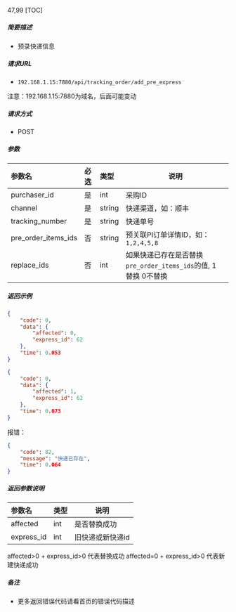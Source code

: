47,99
[TOC]

##### 简要描述

- 预录快递信息

##### 请求URL

- ` 192.168.1.15:7880/api/tracking_order/add_pre_express `

注意：192.168.1.15:7880为域名，后面可能变动

##### 请求方式

- POST

##### 参数

| 参数名                 | 必选 | 类型     | 说明                                             |
|:--------------------|:---|:-------|------------------------------------------------|
| purchaser_id        | 是  | int    | 采购ID                                           |
| channel             | 是  | string | 快递渠道，如：顺丰                                      |
| tracking_number     | 是  | string | 快递单号                                           |
| pre_order_items_ids | 否  | string | 预关联PI订单详情ID，如：`1,2,4,5,8`                      |
| replace_ids         | 否  | int    | 如果快递已存在是否替换`pre_order_items_ids`的值, 1 替换  0不替换 |

##### 返回示例

```json
{
    "code": 0,
    "data": {
        "affected": 0,
        "express_id": 62
    },
    "time": 0.053
}
```

```json
{
    "code": 0,
    "data": {
        "affected": 1,
        "express_id": 62
    },
    "time": 0.073
}
```

报错：

```json
{
    "code": 82,
    "message": "快递已存在",
    "time": 0.064
}
```

##### 返回参数说明

| 参数名        | 类型  | 说明        |
|:-----------|:----|-----------|
| affected   | int | 是否替换成功    |
| express_id | int | 旧快递或新快递id |

affected>0 + express_id>0 代表替换成功
affected=0 + express_id>0 代表新建快递成功

##### 备注

- 更多返回错误代码请看首页的错误代码描述




